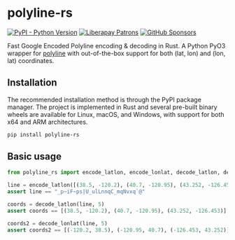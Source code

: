 # polyline-rs

[![PyPI - Python Version](https://shields.monicz.dev/pypi/pyversions/polyline-rs)](https://pypi.org/project/polyline-rs)
[![Liberapay Patrons](https://shields.monicz.dev/liberapay/patrons/Zaczero?logo=liberapay&label=Patrons)](https://liberapay.com/Zaczero/)
[![GitHub Sponsors](https://shields.monicz.dev/github/sponsors/Zaczero?logo=github&label=Sponsors&color=%23db61a2)](https://github.com/sponsors/Zaczero)

Fast Google Encoded Polyline encoding & decoding in Rust. A Python PyO3 wrapper for [polyline](https://crates.io/crates/polyline) with out-of-the-box support for both (lat, lon) and (lon, lat) coordinates.

## Installation

The recommended installation method is through the PyPI package manager. The project is implemented in Rust and several pre-built binary wheels are available for Linux, macOS, and Windows, with support for both x64 and ARM architectures.

```sh
pip install polyline-rs
```

## Basic usage

```py
from polyline_rs import encode_latlon, encode_lonlat, decode_latlon, decode_lonlat

line = encode_latlon([(38.5, -120.2), (40.7, -120.95), (43.252, -126.453)], 5)
assert line == "_p~iF~ps|U_ulLnnqC_mqNvxq`@"

coords = decode_latlon(line, 5)
assert coords == [(38.5, -120.2), (40.7, -120.95), (43.252, -126.453)]

coords2 = decode_lonlat(line, 5)
assert coords2 == [(-120.2, 38.5), (-120.95, 40.7), (-126.453, 43.252)]
```
